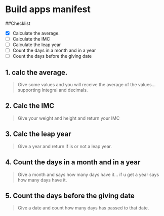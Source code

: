 # Build apps manifest

##Checklist
-[x] Calculate the average.
-[ ] Calculate the IMC 
-[ ] Calculate the leap year 
-[ ] Count the days in a month and in a year
-[ ] Count the days before the giving date

## 1. calc the average.
> Give some values and you will receive the average of the values... supporting Integral and decimals.

## 2. Calc the IMC 
> Give your weight and height and return your IMC

## 3. Calc the leap year
> Give a year and return if is or not a leap year.

## 4. Count the days in a month and in a year
> Give a month and says how many days have it... if u get a year says how many days have it.

## 5. Count the days before the giving date
> Give a date and count how many days has passed to that date.
